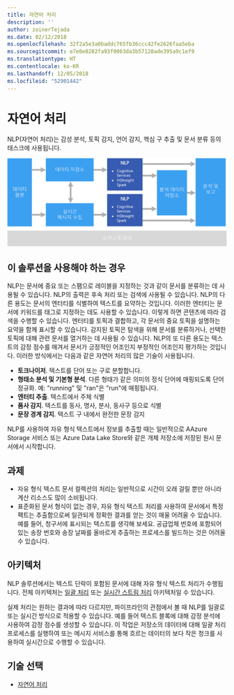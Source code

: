 ```yaml
---
title: 자연어 처리
description: ''
author: zoinerTejada
ms.date: 02/12/2018
ms.openlocfilehash: 32f2a5e3a0baddc765fb36ccc42fe2626faa5eba
ms.sourcegitcommit: e7e0e0282fa93f0063da3b57128ade395a9c1ef9
ms.translationtype: HT
ms.contentlocale: ko-KR
ms.lasthandoff: 12/05/2018
ms.locfileid: "52901442"
---
```

# <a name="natural-language-processing"></a>자연어 처리

NLP(자연어 처리)는 감성 분석, 토픽 감지, 언어 감지, 핵심 구 추출 및 문서 분류 등의 태스크에 사용됩니다.

![](./images/nlp-pipeline.png)

## <a name="when-to-use-this-solution"></a>이 솔루션을 사용해야 하는 경우

NLP는 문서에 중요 또는 스팸으로 레이블을 지정하는 것과 같이 문서를 분류하는 데 사용될 수 있습니다. NLP의 출력은 후속 처리 또는 검색에 사용될 수 있습니다. NLP의 다른 용도는 문서의 엔터티를 식별하여 텍스트를 요약하는 것입니다. 이러한 엔터티는 문서에 키워드를 태그로 지정하는 데도 사용할 수 있습니다. 이렇게 하면 콘텐츠에 따라 검색을 수행할 수 있습니다. 엔터티를 토픽과 결합하고, 각 문서의 중요 토픽을 설명하는 요약을 함께 표시할 수 있습니다. 감지된 토픽은 탐색을 위해 문서를 분류하거나, 선택한 토픽에 대해 관련 문서를 열거하는 데 사용될 수 있습니다. NLP의 또 다른 용도는 텍스트의 감정 점수를 매겨서 문서가 긍정적인 어조인지 부정적인 어조인지 평가하는 것입니다. 이러한 방식에서는 다음과 같은 자연어 처리의 많은 기술이 사용됩니다. 

- **토크나이저**. 텍스트를 단어 또는 구로 분할합니다.
- **형태소 분석 및 기본형 분석**. 다른 형태가 같은 의미의 정식 단어에 매핑되도록 단어 정규화. 예: "running" 및 "ran"은 "run"에 매핑됩니다. 
- **엔터티 추출**. 텍스트에서 주체 식별
- **품사 감지**. 텍스트를 동사, 명사, 분사, 동사구 등으로 식별
- **문장 경계 감지**. 텍스트 구 내에서 완전한 문장 감지

NLP를 사용하여 자유 형식 텍스트에서 정보를 추출할 때는 일반적으로 AAzure Storage 서비스 또는 Azure Data Lake Store와 같은 개체 저장소에 저장된 원시 문서에서 시작합니다. 

## <a name="challenges"></a>과제

- 자유 형식 텍스트 문서 컬렉션의 처리는 일반적으로 시간이 오래 걸릴 뿐만 아니라 계산 리소스도 많이 소비됩니다.
- 표준화된 문서 형식이 없는 경우, 자유 형식 텍스트 처리를 사용하여 문서에서 특정 팩트는 추출함으로써 일관되게 정확한 결과를 얻는 것이 매울 어려울 수 있습니다. 예를 들어, 청구서에 표시되는 텍스트를 생각해 보세요. 공급업체 번호에 포함되어 있는 송장 번호와 송장 날짜를 올바르게 추출하는 프로세스를 빌드하는 것은 어려울 수 있습니다.

## <a name="architecture"></a>아키텍처

NLP 솔루션에서는 텍스트 단락이 포함된 문서에 대해 자유 형식 텍스트 처리가 수행됩니다. 전체 아키텍처는 [일괄 처리](../big-data/batch-processing.md) 또는 [실시간 스트림 처리](../big-data/real-time-processing.md) 아키텍처일 수 있습니다.

실제 처리는 원하는 결과에 따라 다르지만, 파이프라인의 관점에서 볼 때 NLP를 일괄로 또는 실시간 방식으로 적용할 수 있습니다. 예를 들어 텍스트 블록에 대해 감정 분석에 사용하여 감정 점수를 생성할 수 있습니다. 이 작업은 저장소의 데이터에 대해 일괄 처리 프로세스를 실행하여 또는 메시지 서비스를 통해 흐르는 데이터의 보다 작은 청크를 사용하여 실시간으로 수행할 수 있습니다.

## <a name="technology-choices"></a>기술 선택

- [자연어 처리](../technology-choices/natural-language-processing.md)